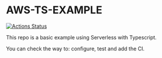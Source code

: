 # AWS-TS-EXAMPLE

[![Actions Status](https://github.com/adrian-afergon/serverless-aws-ts/workflows/Deploy/badge.svg)](https://github.com/adrian-afergon/serverless-aws-ts/actions)

This repo is a basic example using Serverless with Typescript.

You can check the way to: configure, test and add the CI.
